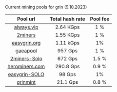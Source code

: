 Current mining pools for grin (9.10.2023)

**Pool url**|  Total hash rate |  Pool fee      
:-----:|:-----:|:-----:|
[always.vip](http://pool.always.vip/) | 2.64 KGps| 1 %
[2miners](https://grin.2miners.com/)| 1.55 KGps| 1 %
[easygrin.org](https://pool.easygrin.org)| 1.11 kGps | 1%
[gaeapool](https://gaeapool.com/) | 957 Gps | 1 % 
[2miners-Solo](https://solo-grin.2miners.com/) | 672 Gps | 1.5 %
[herominers.com](https://grin.herominers.com/) | 290.8 Gps | 0.9 % 
[easygrin-SOLO](https://solow.easygrin.org/) | 98 Gps | 1% 
[grinmint](https://grinmint.com/) | 21.1 Gps| 0.8 %

 
 
